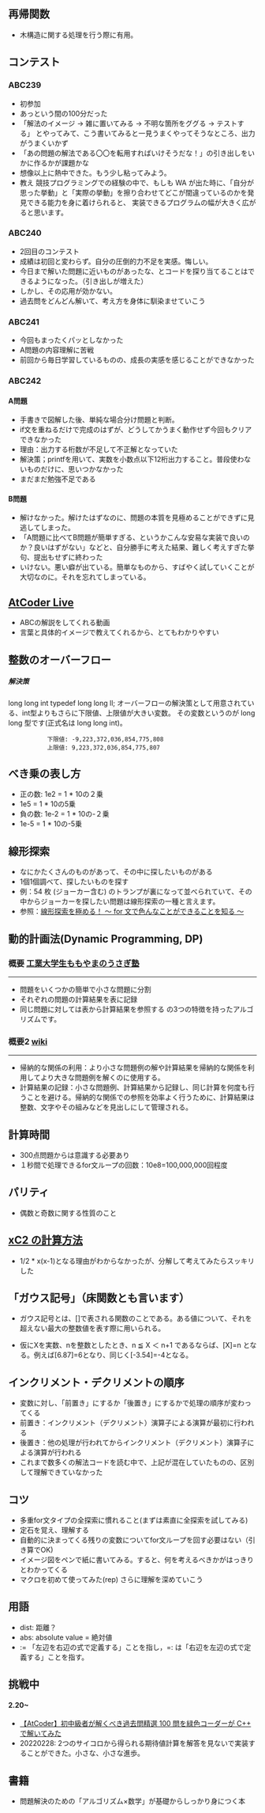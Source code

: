 ## 再帰関数

- 木構造に関する処理を行う際に有用。

## コンテスト

### ABC239

- 初参加
- あっという間の100分だった
- 「解法のイメージ → 雑に置いてみる → 不明な箇所をググる → テストする」 とやってみて、こう書いてみると一見うまくやってそうなところ、出力がうまくいかず
- 「あの問題の解法である〇〇を転用すればいけそうだな！」の引き出しをいかに作るかが課題かな
- 想像以上に熱中できた。もう少し粘ってみよう。
- 教え
            競技プログラミングでの経験の中で、もしも WA が出た時に、「自分が思った挙動」と「実際の挙動」を擦り合わせてどこが間違っているのかを発見できる能力を身に着けられると、
            実装できるプログラムの幅が大きく広がると思います。

### ABC240

- 2回目のコンテスト
- 成績は初回と変わらず。自分の圧倒的力不足を実感。悔しい。
- 今日まで解いた問題に近いものがあったな、とコードを探り当てることはできるようになった。（引き出しが増えた）
- しかし、その応用が効かない。
- 過去問をどんどん解いて、考え方を身体に馴染ませていこう

### ABC241

- 今回もまったくパッとしなかった
- A問題の内容理解に苦戦
- 前回から毎日学習しているものの、成長の実感を感じることができなかった

### ABC242
#### A問題
- 手書きで図解した後、単純な場合分け問題と判断。
- if文を重ねるだけで完成のはずが、どうしてかうまく動作せず今回もクリアできなかった
- 理由：出力する桁数が不足して不正解となっていた
- 解決策；printfを用いて、実数を小数点以下12桁出力すること。普段使わないものだけに、思いつかなかった
- まだまだ勉強不足である
#### B問題
- 解けなかった。解けたはずなのに、問題の本質を見極めることができずに見逃してしまった。
- 「A問題に比べてB問題が簡単すぎる、というかこんな安易な実装で良いのか？良いはずがない」などと、自分勝手に考えた結果、難しく考えすぎた挙句、提出もせずに終わった
- いけない。悪い癖が出ている。簡単なものから、すばやく試していくことが大切なのに。それを忘れてしまっている。

## [AtCoder Live](https://www.youtube.com/channel/UCtG3StnbhxHxXfE6Q4cPZwQ)

- ABCの解説をしてくれる動画
- 言葉と具体的イメージで教えてくれるから、とてもわかりやすい

## 整数のオーバーフロー

##### 解決策

   long long int
   typedef long long ll;
               オーバーフローの解決策として用意されている、int型よりもさらに下限値、上限値が大きい変数。
               その変数というのが long long 型です(正式名は long long int)。

               下限値: -9,223,372,036,854,775,808
               上限値: 9,223,372,036,854,775,807

## べき乗の表し方

- 正の数: 1e2 = 1 * 10の２乗
- 1e5 = 1 * 10の5乗
- 負の数: 1e-2 = 1 * 10の-２乗
- 1e-5 = 1 * 10の-5乗

## 線形探索

- なにかたくさんのものがあって、その中に探したいものがある
- 1個1個調べて、探したいものを探す
- 例：54 枚 (ジョーカー含む) のトランプが裏になって並べられていて、その中からジョーカーを探したい問題は線形探索の一種と言えます。
- 参照：[線形探索を極める！ 〜 for 文で色んなことができることを知る 〜](https://qiita.com/drken/items/fdae15f6e9ede543b97a)

## 動的計画法(Dynamic Programming, DP)

### 概要 [工業大学生ももやまのうさぎ塾](https://www.momoyama-usagi.com/entry/info-algo-dp)

---

- 問題をいくつかの簡単で小さな問題に分割
- それぞれの問題の計算結果を表に記録
- 同じ問題に対しては表から計算結果を参照する
の3つの特徴を持ったアルゴリズムです。

### 概要2 [wiki](https://ja.wikipedia.org/wiki/%E5%8B%95%E7%9A%84%E8%A8%88%E7%94%BB%E6%B3%95)

---

- 帰納的な関係の利用：より小さな問題例の解や計算結果を帰納的な関係を利用してより大きな問題例を解くのに使用する。
- 計算結果の記録：小さな問題例、計算結果から記録し、同じ計算を何度も行うことを避ける。帰納的な関係での参照を効率よく行うために、計算結果は整数、文字やその組みなどを見出しにして管理される。

## 計算時間

- 300点問題からは意識する必要あり
- １秒間で処理できるfor文ループの回数：10e8=100,000,000回程度

## パリティ

- 偶数と奇数に関する性質のこと

## [xC2 の計算方法]((https://detail.chiebukuro.yahoo.co.jp/qa/question_detail/q12244719217?__ysp=WEMtMg%3D%3D))

- 1/2 * x(x-1)となる理由がわからなかったが、分解して考えてみたらスッキリした

## 「ガウス記号」（床関数とも言います）

- ガウス記号とは、[]で表される関数のことである。ある値について、それを超えない最大の整数値を表す際に用いられる。

- 仮にXを実数、nを整数としたとき、n ≦ X ＜ n+1 であるならば、[X]=n となる。例えば[6.87]=6となり、同じく[-3.54]=-4となる。

## インクリメント・デクリメントの順序

- 変数に対し、「前置き」にするか「後置き」にするかで処理の順序が変わってくる
- 前置き：インクリメント（デクリメント）演算子による演算が最初に行われる
- 後置き：他の処理が行われてからインクリメント（デクリメント）演算子による演算が行われる
- これまで数多くの解法コードを読む中で、上記が混在していたものの、区別して理解できていなかった

## コツ

- 多重for文タイプの全探索に慣れること(まずは素直に全探索を試してみる)
- 定石を覚え、理解する
- 自動的に決まってくる残りの変数についてfor文ループを回す必要はない（引き算でOK)
- イメージ図をペンで紙に書いてみる。すると、何を考えるべきかがはっきりとわかってくる
- マクロを初めて使ってみた(rep) さらに理解を深めていこう

## 用語

- dist: 距離？
- abs: absolute value = 絶対値
- := 「左辺を右辺の式で定義する」ことを指し，=: は「右辺を左辺の式で定義する」ことを指す。

## 挑戦中

#### 2.20~

- [【AtCoder】初中級者が解くべき過去問精選 100 問を緑色コーダーが C++ で解いてみた](https://atug.tokyo/?p=104)
- 20220228: 2つのサイコロから得られる期待値計算を解答を見ないで実装することができた。小さな、小さな進歩。

## 書籍

- 問題解決のための「アルゴリズム×数学」が基礎からしっかり身につく本
